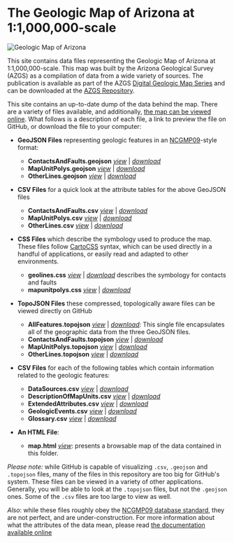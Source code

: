 # The Geologic Map of Arizona at 1:1,000,000-scale

![Geologic Map of Arizona](http://a.tiles.mapbox.com/v3/rclark.geo-map-az/-111.8079,34.2345,7/600x650.png)

This site contains data files representing the Geologic Map of Arizona at 1:1,000,000-scale. This map was built by the Arizona Geological Survey (AZGS) as a compilation of data from a wide variety of sources. The publication is available as part of the AZGS [Digital Geologic Map Series](http://repository.azgs.az.gov/facets/results/og%3A432) and can be downloaded at the [AZGS Repository]().

This site contains an up-to-date dump of the data behind the map. There are a variety of files available, and additionally, [the map can be viewed online](http://ncgmp09.github.io/examples/Arizona-1000k/map.html). What follows is a description of each file, a link to preview the file on GitHub, or download the file to your computer:

- __GeoJSON Files__ representing geologic features in an [NCGMP09](http://ncgmp09.github.io)-style format:
    - __ContactsAndFaults.geojson__ [_view_](ContactsAndFaults.geojson) | [_download_](http://ncgmp09.github.io/examples/Arizona-1000k/ContactsAndFaults.geojson)
    - __MapUnitPolys.geojson__ [_view_](MapUnitPolys.geojson) | [_download_](http://ncgmp09.github.io/examples/Arizona-1000k/MapUnitPolys.geojson)
    - __OtherLines.geojson__ [_view_](OtherLines.geojson) | [_download_](http://ncgmp09.github.io/examples/Arizona-1000k/OtherLines.geojson)
    
- __CSV Files__ for a quick look at the attribute tables for the above GeoJSON files
    - __ContactsAndFaults.csv__ [_view_](ContactsAndFaults.csv) | [_download_](http://ncgmp09.github.io/examples/Arizona-1000k/ContactsAndFaults.csv)
    - __MapUnitPolys.csv__ [_view_](MapUnitPolys.csv) | [_download_](http://ncgmp09.github.io/examples/Arizona-1000k/MapUnitPolys.csv)
    - __OtherLines.csv__ [_view_](OtherLines.csv) | [_download_](http://ncgmp09.github.io/examples/Arizona-1000k/OtherLines.csv)

- __CSS Files__ which describe the symbology used to produce the map. These files follow [CartoCSS](http://www.mapbox.com/tilemill/docs/manual/carto/) syntax, which can be used directly in a handful of applications, or easily read and adapted to other environments.
    - __geolines.css__ [_view_](geolines.css) | [_download_](http://ncgmp09.github.io/examples/Arizona-1000k/geolines.css) describes the symbology for contacts and faults
    - __mapunitpolys.css__ [_view_](mapunitpolys.css) | [_download_](http://ncgmp09.github.io/examples/Arizona-1000k/mapunitpolys.css)
    
- __TopoJSON Files__ these compressed, topologically aware files can be viewed directly on GitHub
    - __AllFeatures.topojson__ [_view_](AllFeatures.topojson) | [_download_](http://ncgmp09.github.io/examples/Arizona-1000k/AllFeatures.topojson): This single file encapsulates all of the geographic data from the three GeoJSON files.
    - __ContactsAndFaults.topojson__ [_view_](ContactsAndFaults.topojson) | [_download_](http://ncgmp09.github.io/examples/Arizona-1000k/ContactsAndFaults.topojson)
    - __MapUnitPolys.topojson__ [_view_](MapUnitPolys.topojson) | [_download_](http://ncgmp09.github.io/examples/Arizona-1000k/MapUnitPolys.topojson)
    - __OtherLines.topojson__ [_view_](OtherLines.topojson) | [_download_](http://ncgmp09.github.io/examples/Arizona-1000k/OtherLines.topojson)

- __CSV Files__ for each of the following tables which contain information related to the geologic features:
    - __DataSources.csv__ [_view_](DataSources.csv) | [_download_](http://ncgmp09.github.io/examples/Arizona-1000k/DataSources.csv)
    - __DescriptionOfMapUnits.csv__ [_view_](DescriptionOfMapUnits.csv) | [_download_](http://ncgmp09.github.io/examples/Arizona-1000k/DescriptionOfMapUnits.csv)
    - __ExtendedAttributes.csv__ [_view_](ExtendedAttributes.csv) | [_download_](http://ncgmp09.github.io/examples/Arizona-1000k/ExtendedAttributes.csv)
    - __GeologicEvents.csv__ [_view_](GeologicEvents.csv) | [_download_](http://ncgmp09.github.io/examples/Arizona-1000k/GeologicEvents.csv)
    - __Glossary.csv__ [_view_](Glossary.csv) | [_download_](http://ncgmp09.github.io/examples/Arizona-1000k/Glossary.csv)

- __An HTML File__: 
    - __map.html__ [_view_](http://ncgmp09.github.io/examples/Arizona-1000k/map.html): presents a browsable map of the data contained in this folder.
    
_Please note:_ while GitHub is capable of visualizing `.csv`, `.geojson` and `.topojson` files, many of the files in this repository are too big for GitHub's system. These files can be viewed in a variety of other applications. Generally, you will be able to look at the `.topojson` files, but not the `.geojson` ones. Some of the `.csv` files are too large to view as well.

_Also_: while these files roughly obey the [NCGMP09 database standard](http://ncgmp09.github.io), they are not perfect, and are under-construction. For more information about what the attributes of the data mean, please read [the documentation available online](http://ncgmp09.github.io/core-content.html)
